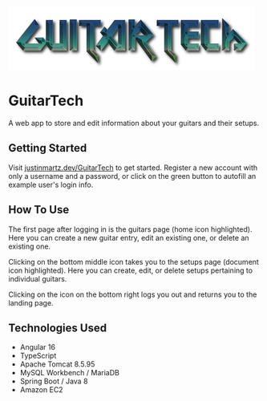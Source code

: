 ![GuitarTech logo](readme.png)
# GuitarTech
A web app to store and edit information about your guitars and their setups.

## Getting Started
Visit [justinmartz.dev/GuitarTech](https://justinmartz.dev/GuitarTech) to get started. Register a new account with only a username and a password, or click on the green button to autofill an example user's login info.

## How To Use

The first page after logging in is the guitars page (home icon highlighted). Here you can create a new guitar entry, edit an existing one, or delete an existing one.

Clicking on the bottom middle icon takes you to the setups page (document icon highlighted). Here you can create, edit, or delete setups pertaining to individual guitars.

Clicking on the icon on the bottom right logs you out and returns you to the landing page.

## Technologies Used
- Angular 16
- TypeScript
- Apache Tomcat 8.5.95
- MySQL Workbench / MariaDB
- Spring Boot / Java 8
- Amazon EC2
